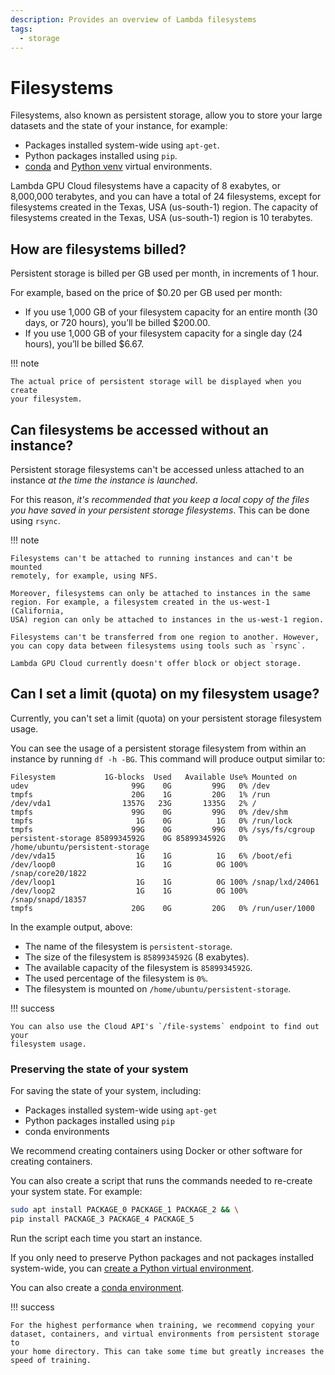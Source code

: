 ```yaml
---
description: Provides an overview of Lambda filesystems
tags:
  - storage
---
```


# Filesystems

Filesystems, also known as persistent storage, allow you to store your large
datasets and the state of your instance, for example:

*  Packages installed system-wide using `apt-get`.
*  Python packages installed using `pip`.
*  [conda](../../education/linux-usage/virtual-environments-containers#creating-a-conda-virtual-environment)
   and
   [Python venv](../../education/linux-usage/virtual-environments-containers#creating-a-python-virtual-environment)
   virtual environments.

Lambda GPU Cloud filesystems have a capacity of 8 exabytes, or 8,000,000
terabytes, and you can have a total of 24 filesystems, except for filesystems
created in the Texas, USA (us-south-1) region. The capacity of filesystems
created in the Texas, USA (us-south-1) region is 10 terabytes.

## How are filesystems billed?

Persistent storage is billed per GB used per month, in increments of 1 hour.

For example, based on the price of $0.20 per GB used per month:

*  If you use 1,000 GB of your filesystem capacity for an entire month (30
   days, or 720 hours), you’ll be billed $200.00.
*  If you use 1,000 GB of your filesystem capacity for a single day (24
hours), you’ll be billed $6.67.

!!! note

    The actual price of persistent storage will be displayed when you create
    your filesystem.

## Can filesystems be accessed without an instance?

Persistent storage filesystems can't be accessed unless attached to an
instance _at the time the instance is launched_.

For this reason, _it's recommended that you keep a local copy of the files
you have saved in your persistent storage filesystems_. This can be done
using `rsync`.


!!! note

    Filesystems can't be attached to running instances and can't be mounted
    remotely, for example, using NFS.

    Moreover, filesystems can only be attached to instances in the same
    region. For example, a filesystem created in the us-west-1 (California,
    USA) region can only be attached to instances in the us-west-1 region.

    Filesystems can't be transferred from one region to another. However,
    you can copy data between filesystems using tools such as `rsync`.

    Lambda GPU Cloud currently doesn't offer block or object storage.

## Can I set a limit (quota) on my filesystem usage?

Currently, you can't set a limit (quota) on your persistent storage filesystem
usage.

You can see the usage of a persistent storage filesystem from within an
instance by running `df -h -BG`. This command will produce output similar to:

```{.text .no-copy}
Filesystem           1G-blocks  Used   Available Use% Mounted on
udev                       99G    0G         99G   0% /dev
tmpfs                      20G    1G         20G   1% /run
/dev/vda1                1357G   23G       1335G   2% /
tmpfs                      99G    0G         99G   0% /dev/shm
tmpfs                       1G    0G          1G   0% /run/lock
tmpfs                      99G    0G         99G   0% /sys/fs/cgroup
persistent-storage 8589934592G    0G 8589934592G   0% /home/ubuntu/persistent-storage
/dev/vda15                  1G    1G          1G   6% /boot/efi
/dev/loop0                  1G    1G          0G 100% /snap/core20/1822
/dev/loop1                  1G    1G          0G 100% /snap/lxd/24061
/dev/loop2                  1G    1G          0G 100% /snap/snapd/18357
tmpfs                      20G    0G         20G   0% /run/user/1000
```

In the example output, above:

* The name of the filesystem is `persistent-storage`.
* The size of the filesystem is `8589934592G` (8 exabytes).
* The available capacity of the filesystem is `8589934592G`.
* The used percentage of the filesystem is `0%`.
* The filesystem is mounted on `/home/ubuntu/persistent-storage`.

!!! success

    You can also use the Cloud API's `/file-systems` endpoint to find out your
    filesystem usage.

### Preserving the state of your system

For saving the state of your system, including:

* Packages installed system-wide using `apt-get`
* Python packages installed using `pip`
* conda environments

We recommend creating containers using Docker or other software for creating
containers.

You can also create a script that runs the commands needed to re-create your
system state. For example:

```bash
sudo apt install PACKAGE_0 PACKAGE_1 PACKAGE_2 && \
pip install PACKAGE_3 PACKAGE_4 PACKAGE_5
```

Run the script each time you start an instance.

If you only need to preserve Python packages and not packages installed
system-wide, you can
[create a Python virtual environment](../../education/linux-usage/virtual-environments-containers#creating-a-python-virtual-environment).

You can also create a
[conda environment](../../education/linux-usage/virtual-environments-containers#creating-a-conda-virtual-environment).

!!! success

    For the highest performance when training, we recommend copying your
    dataset, containers, and virtual environments from persistent storage to
    your home directory. This can take some time but greatly increases the
    speed of training.
